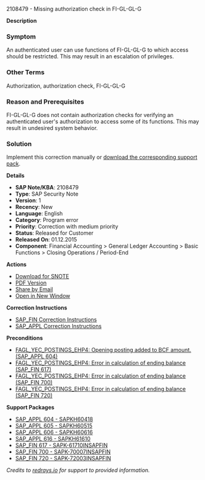 2108479 - Missing authorization check in FI-GL-GL-G

**Description**

### Symptom
An authenticated user can use functions of FI-GL-GL-G to which access should be restricted. This may result in an escalation of privileges.

### Other Terms
Authorization, authorization check, FI-GL-GL-G

### Reason and Prerequisites
FI-GL-GL-G does not contain authorization checks for verifying an authenticated user's authorization to access some of its functions. This may result in undesired system behavior.

### Solution
Implement this correction manually or [download the corresponding support pack](https://notesdownloads.sap.com/note/0040000012517582017).

**Details**

- **SAP Note/KBA**: 2108479
- **Type**: SAP Security Note
- **Version**: 1
- **Recency**: New
- **Language**: English
- **Category**: Program error
- **Priority**: Correction with medium priority
- **Status**: Released for Customer
- **Released On**: 01.12.2015
- **Component**: Financial Accounting > General Ledger Accounting > Basic Functions > Closing Operations / Period-End

**Actions**

- [Download for SNOTE](https://notesdownloads.sap.com/note/0040000012517582017)
- [PDF Version](https://userapps.support.sap.com/sap/support/sfm/notes/print/0002108479?language=en-US&token=229CFC99E3B1306E26D1CC62D7B27A0D)
- [Share by Email](https://me.sap.com/sharebyemail)
- [Open in New Window](https://me.sap.com/opennewwindow)

**Correction Instructions**

- [SAP_FIN Correction Instructions](https://me.sap.com/corrins/0002108479/15841)
- [SAP_APPL Correction Instructions](https://me.sap.com/corrins/0002108479/1)

**Preconditions**

- [FAGL_YEC_POSTINGS_EHP4: Opening posting added to BCF amount. (SAP_APPL 604)](https://me.sap.com/notes/2022709)
- [FAGL_YEC_POSTINGS_EHP4: Error in calculation of ending balance (SAP_FIN 617)](https://me.sap.com/notes/2033640)
- [FAGL_YEC_POSTINGS_EHP4: Error in calculation of ending balance (SAP_FIN 700)](https://me.sap.com/notes/2033640)
- [FAGL_YEC_POSTINGS_EHP4: Error in calculation of ending balance (SAP_FIN 720)](https://me.sap.com/notes/2033640)

**Support Packages**

- [SAP_APPL 604 - SAPKH60418](https://me.sap.com/supportpackage/SAPKH60418)
- [SAP_APPL 605 - SAPKH60515](https://me.sap.com/supportpackage/SAPKH60515)
- [SAP_APPL 606 - SAPKH60616](https://me.sap.com/supportpackage/SAPKH60616)
- [SAP_APPL 616 - SAPKH61610](https://me.sap.com/supportpackage/SAPKH61610)
- [SAP_FIN 617 - SAPK-61710INSAPFIN](https://me.sap.com/supportpackage/SAPK-61710INSAPFIN)
- [SAP_FIN 700 - SAPK-70007INSAPFIN](https://me.sap.com/supportpackage/SAPK-70007INSAPFIN)
- [SAP_FIN 720 - SAPK-72003INSAPFIN](https://me.sap.com/supportpackage/SAPK-72003INSAPFIN)

_Credits to [redrays.io](https://redrays.io) for support to provided information._